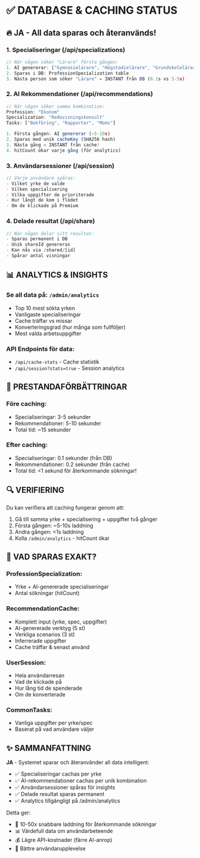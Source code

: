 # ✅ DATABASE & CACHING STATUS

## 🔥 JA - All data sparas och återanvänds!

### 1. **Specialiseringar** (/api/specializations)
```typescript
// När någon söker "Lärare" första gången:
1. AI genererar: ["Gymnasielärare", "Högstadielärare", "Grundskolelärare"]
2. Sparas i DB: ProfessionSpecialization table
3. Nästa person som söker "Lärare" = INSTANT från DB (0.1s vs 3-5s)
```

### 2. **AI Rekommendationer** (/api/recommendations)
```typescript
// När någon söker samma kombination:
Profession: "Ekonom"
Specialization: "Redovisningskonsult"
Tasks: ["Bokföring", "Rapporter", "Moms"]

1. Första gången: AI genererar (~5-10s)
2. Sparas med unik cacheKey (SHA256 hash)
3. Nästa gång = INSTANT från cache!
4. hitCount ökar varje gång (för analytics)
```

### 3. **Användarsessioner** (/api/session)
```typescript
// Varje användare spåras:
- Vilket yrke de valde
- Vilken specialisering
- Vilka uppgifter de prioriterade
- Hur långt de kom i flödet
- Om de klickade på Premium
```

### 4. **Delade resultat** (/api/share)
```typescript
// När någon delar sitt resultat:
- Sparas permanent i DB
- Unik shareId genereras
- Kan nås via /shared/[id]
- Spårar antal visningar
```

## 📊 ANALYTICS & INSIGHTS

### Se all data på: `/admin/analytics`
- Top 10 mest sökta yrken
- Vanligaste specialiseringar
- Cache träffar vs missar
- Konverteringsgrad (hur många som fullföljer)
- Mest valda arbetsuppgifter

### API Endpoints för data:
- `/api/cache-stats` - Cache statistik
- `/api/session?stats=true` - Session analytics

## 🚀 PRESTANDAFÖRBÄTTRINGAR

### Före caching:
- Specialiseringar: 3-5 sekunder
- Rekommendationer: 5-10 sekunder
- Total tid: ~15 sekunder

### Efter caching:
- Specialiseringar: 0.1 sekunder (från DB)
- Rekommendationer: 0.2 sekunder (från cache)
- Total tid: <1 sekund för återkommande sökningar!

## 🔍 VERIFIERING

Du kan verifiera att caching fungerar genom att:
1. Gå till samma yrke + specialisering + uppgifter två gånger
2. Första gången: ~5-10s laddning
3. Andra gången: <1s laddning
4. Kolla `/admin/analytics` - hitCount ökar

## 💾 VAD SPARAS EXAKT?

### ProfessionSpecialization:
- Yrke + AI-genererade specialiseringar
- Antal sökningar (hitCount)

### RecommendationCache:
- Komplett input (yrke, spec, uppgifter)
- AI-genererade verktyg (5 st)
- Verkliga scenarios (3 st)
- Inferrerade uppgifter
- Cache träffar & senast använd

### UserSession:
- Hela användarresan
- Vad de klickade på
- Hur lång tid de spenderade
- Om de konverterade

### CommonTasks:
- Vanliga uppgifter per yrke/spec
- Baserat på vad användare väljer

## ✨ SAMMANFATTNING

**JA** - Systemet sparar och återanvänder all data intelligent:
- ✅ Specialiseringar cachas per yrke
- ✅ AI-rekommendationer cachas per unik kombination
- ✅ Användarsessioner spåras för insights
- ✅ Delade resultat sparas permanent
- ✅ Analytics tillgängligt på /admin/analytics

Detta ger:
- 🚀 10-50x snabbare laddning för återkommande sökningar
- 📊 Värdefull data om användarbeteende
- 💰 Lägre API-kostnader (färre AI-anrop)
- 🎯 Bättre användarupplevelse
